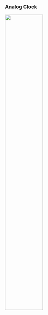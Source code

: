 ### Analog Clock
<img src="https://user-images.githubusercontent.com/58749629/211146977-3e4a8286-6f4b-4d8d-8496-4ca0ea5a7f8d.PNG" style=" width: 50%; height: 50%;"></img>
